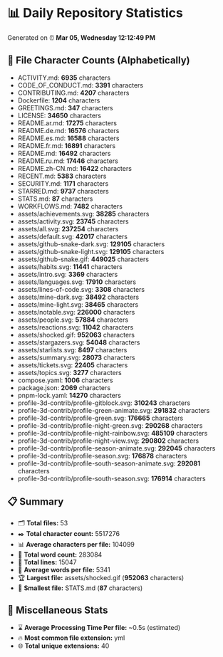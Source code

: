 # 📊 Daily Repository Statistics
Generated on ⏰ **Mar 05, Wednesday 12:12:49 PM**

## 📂 File Character Counts (Alphabetically)
- ACTIVITY.md: **6935** characters
- CODE_OF_CONDUCT.md: **3391** characters
- CONTRIBUTING.md: **4207** characters
- Dockerfile: **1204** characters
- GREETINGS.md: **347** characters
- LICENSE: **34650** characters
- README.ar.md: **17275** characters
- README.de.md: **16576** characters
- README.es.md: **16588** characters
- README.fr.md: **16891** characters
- README.md: **16492** characters
- README.ru.md: **17446** characters
- README.zh-CN.md: **16422** characters
- RECENT.md: **5383** characters
- SECURITY.md: **1171** characters
- STARRED.md: **9737** characters
- STATS.md: **87** characters
- WORKFLOWS.md: **7482** characters
- assets/achievements.svg: **38285** characters
- assets/activity.svg: **23745** characters
- assets/all.svg: **237254** characters
- assets/default.svg: **42017** characters
- assets/github-snake-dark.svg: **129105** characters
- assets/github-snake-light.svg: **129105** characters
- assets/github-snake.gif: **449025** characters
- assets/habits.svg: **11441** characters
- assets/intro.svg: **3369** characters
- assets/languages.svg: **17910** characters
- assets/lines-of-code.svg: **3308** characters
- assets/mine-dark.svg: **38492** characters
- assets/mine-light.svg: **38465** characters
- assets/notable.svg: **226000** characters
- assets/people.svg: **57884** characters
- assets/reactions.svg: **11042** characters
- assets/shocked.gif: **952063** characters
- assets/stargazers.svg: **54048** characters
- assets/starlists.svg: **8497** characters
- assets/summary.svg: **28073** characters
- assets/tickets.svg: **22405** characters
- assets/topics.svg: **3277** characters
- compose.yaml: **1006** characters
- package.json: **2069** characters
- pnpm-lock.yaml: **14270** characters
- profile-3d-contrib/profile-gitblock.svg: **310243** characters
- profile-3d-contrib/profile-green-animate.svg: **291832** characters
- profile-3d-contrib/profile-green.svg: **176665** characters
- profile-3d-contrib/profile-night-green.svg: **290268** characters
- profile-3d-contrib/profile-night-rainbow.svg: **485109** characters
- profile-3d-contrib/profile-night-view.svg: **290802** characters
- profile-3d-contrib/profile-season-animate.svg: **292045** characters
- profile-3d-contrib/profile-season.svg: **176878** characters
- profile-3d-contrib/profile-south-season-animate.svg: **292081** characters
- profile-3d-contrib/profile-south-season.svg: **176914** characters

## 📋 Summary
- 🗂️ **Total files:** 53
- ✒️ **Total character count:** 5517276
- 📊 **Average characters per file:** 104099
- 📝 **Total word count:** 283084
- 🧾 **Total lines:** 15047
- 📐 **Average words per file:** 5341
- 🏆 **Largest file:** assets/shocked.gif (**952063** characters)
- 🥉 **Smallest file:** STATS.md (**87** characters)

## 🌟 Miscellaneous Stats
- ⌛ **Average Processing Time Per file:** ~0.5s (estimated)
- 🔥 **Most common file extension:** yml
- 🌐 **Total unique extensions:** 40
